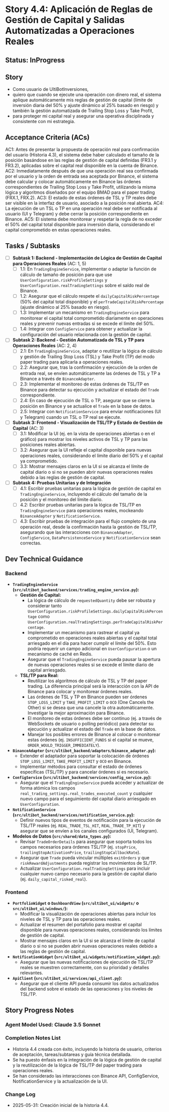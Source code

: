 # Story 4.4: Aplicación de Reglas de Gestión de Capital y Salidas Automatizadas a Operaciones Reales

## Status: InProgress

## Story

- Como usuario de UltiBotInversiones,
- quiero que cuando se ejecute una operación con dinero real, el sistema aplique automáticamente mis reglas de gestión de capital (límite de inversión diaria del 50% y ajuste dinámico al 25% basado en riesgo) y también la gestión automatizada de Trailing Stop Loss y Take Profit,
- para proteger mi capital real y asegurar una operativa disciplinada y consistente con mi estrategia.

## Acceptance Criteria (ACs)

AC1: Antes de presentar la propuesta de operación real para confirmación del usuario (Historia 4.3), el sistema debe haber calculado el tamaño de la posición basándose en las reglas de gestión de capital definidas (FR3.1 y FR3.2), aplicadas sobre el capital real disponible en la cuenta de Binance.
AC2: Inmediatamente después de que una operación real sea confirmada por el usuario y la orden de entrada sea aceptada por Binance, el sistema debe calcular y colocar automáticamente en Binance las órdenes correspondientes de Trailing Stop Loss y Take Profit, utilizando la misma lógica y algoritmos diseñados por el equipo BMAD para el paper trading (FRX.1, FRX.2).
AC3: El estado de estas órdenes de TSL y TP reales debe ser visible en la interfaz de usuario, asociado a la posición real abierta.
AC4: La ejecución de un TSL o TP en una operación real debe ser notificada al usuario (UI y Telegram) y debe cerrar la posición correspondiente en Binance.
AC5: El sistema debe monitorear y respetar la regla de no exceder el 50% del capital total disponible para inversión diaria, considerando el capital comprometido en estas operaciones reales.

## Tasks / Subtasks

- [ ] **Subtask 1: Backend - Implementación de Lógica de Gestión de Capital para Operaciones Reales** (AC: 1, 5)
    - [ ] 1.1: En `TradingEngineService`, implementar o adaptar la función de cálculo de tamaño de posición para que use `UserConfiguration.riskProfileSettings` y `UserConfiguration.realTradingSettings` sobre el saldo real de Binance.
    - [ ] 1.2: Asegurar que el cálculo respete el `dailyCapitalRiskPercentage` (50% del capital total disponible) y el `perTradeCapitalRiskPercentage` (ajuste dinámico al 25% basado en riesgo).
    - [ ] 1.3: Implementar un mecanismo en `TradingEngineService` para monitorear el capital total comprometido diariamente en operaciones reales y prevenir nuevas entradas si se excede el límite del 50%.
    - [ ] 1.4: Integrar con `ConfigService` para obtener y actualizar la configuración del usuario relacionada con la gestión de capital.

- [ ] **Subtask 2: Backend - Gestión Automatizada de TSL y TP para Operaciones Reales** (AC: 2, 4)
    - [ ] 2.1: En `TradingEngineService`, adaptar o reutilizar la lógica de cálculo y gestión de Trailing Stop Loss (TSL) y Take Profit (TP) del modo paper trading para aplicarla a operaciones reales.
    - [ ] 2.2: Asegurar que, tras la confirmación y ejecución de la orden de entrada real, se envíen automáticamente las órdenes de TSL y TP a Binance a través de `BinanceAdapter`.
    - [ ] 2.3: Implementar el monitoreo de estas órdenes de TSL/TP en Binance para detectar su ejecución y actualizar el estado del `Trade` correspondiente.
    - [ ] 2.4: En caso de ejecución de TSL o TP, asegurar que se cierre la posición en Binance y se actualice el `Trade` en la base de datos.
    - [ ] 2.5: Integrar con `NotificationService` para enviar notificaciones (UI y Telegram) cuando un TSL o TP real se ejecute.

- [ ] **Subtask 3: Frontend - Visualización de TSL/TP y Estado de Gestión de Capital** (AC: 3)
    - [ ] 3.1: Modificar la UI (ej. en la vista de operaciones abiertas o en el gráfico) para mostrar los niveles activos de TSL y TP para las posiciones reales abiertas.
    - [ ] 3.2: Asegurar que la UI refleje el capital disponible para nuevas operaciones reales, considerando el límite diario del 50% y el capital ya comprometido.
    - [ ] 3.3: Mostrar mensajes claros en la UI si se alcanza el límite de capital diario o si no se pueden abrir nuevas operaciones reales debido a las reglas de gestión de capital.

- [ ] **Subtask 4: Pruebas Unitarias y de Integración**
    - [ ] 4.1: Escribir pruebas unitarias para la lógica de gestión de capital en `TradingEngineService`, incluyendo el cálculo del tamaño de la posición y el monitoreo del límite diario.
    - [ ] 4.2: Escribir pruebas unitarias para la lógica de TSL/TP en `TradingEngineService` para operaciones reales, mockeando `BinanceAdapter` y `NotificationService`.
    - [ ] 4.3: Escribir pruebas de integración para el flujo completo de una operación real, desde la confirmación hasta la gestión de TSL/TP, asegurando que las interacciones con `BinanceAdapter`, `ConfigService`, `DataPersistenceService` y `NotificationService` sean correctas.

## Dev Technical Guidance

### Backend

-   **`TradingEngineService` (`src/ultibot_backend/services/trading_engine_service.py`):**
    -   **Gestión de Capital:**
        -   La lógica de cálculo de `requestedQuantity` debe ser robusta y considerar tanto `UserConfiguration.riskProfileSettings.dailyCapitalRiskPercentage` como `UserConfiguration.realTradingSettings.perTradeCapitalRiskPercentage`.
        -   Implementar un mecanismo para rastrear el capital ya comprometido en operaciones reales abiertas y el capital total arriesgado en el día para hacer cumplir el límite del 50%. Esto podría requerir un campo adicional en `UserConfiguration` o un mecanismo de caché en Redis.
        -   Asegurar que el `TradingEngineService` pueda pausar la apertura de nuevas operaciones reales si se excede el límite diario de capital arriesgado.
    -   **TSL/TP para Real:**
        -   Reutilizar los algoritmos de cálculo de TSL y TP del paper trading. La diferencia principal será la interacción con la API de Binance para colocar y monitorear órdenes reales.
        -   Las órdenes de TSL y TP en Binance pueden ser órdenes `STOP_LOSS_LIMIT` y `TAKE_PROFIT_LIMIT` o `OCO` (One Cancels the Other) si se desea que una cancele la otra automáticamente. Investigar la mejor aproximación para Binance.
        -   El monitoreo de estas órdenes debe ser continuo (ej. a través de WebSockets de usuario o polling periódico) para detectar su ejecución y actualizar el estado del `Trade` en la base de datos.
        -   Manejar los posibles errores de Binance al colocar o monitorear estas órdenes (ej. `INSUFFICIENT_FUNDS` si el capital se mueve, `ORDER_WOULD_TRIGGER_IMMEDIATELY`).
-   **`BinanceAdapter` (`src/ultibot_backend/adapters/binance_adapter.py`):**
    -   Extender el adaptador para soportar la colocación de órdenes `STOP_LOSS_LIMIT`, `TAKE_PROFIT_LIMIT` y `OCO` en Binance.
    -   Implementar métodos para consultar el estado de órdenes específicas (TSL/TP) y para cancelar órdenes si es necesario.
-   **`ConfigService` (`src/ultibot_backend/services/config_service.py`):**
    -   Asegurar que el `TradingEngineService` pueda acceder y actualizar de forma atómica los campos `real_trading_settings.real_trades_executed_count` y cualquier nuevo campo para el seguimiento del capital diario arriesgado en `UserConfiguration`.
-   **`NotificationService` (`src/ultibot_backend/services/notification_service.py`):**
    -   Definir nuevos tipos de eventos de notificación para la ejecución de TSL/TP reales (ej. `REAL_TRADE_TSL_HIT`, `REAL_TRADE_TP_HIT`) y asegurar que se envíen a los canales configurados (UI, Telegram).
-   **Modelos de Datos (`src/shared/data_types.py`):**
    -   Revisar `TradeOrderDetails` para asegurar que soporta todos los campos necesarios para órdenes TSL/TP (ej. `stopPrice`, `trailingStopActivationPrice`, `trailingStopCallbackRate`).
    -   Asegurar que `Trade` pueda vincular múltiples `exitOrders` y que `riskRewardAdjustments` pueda registrar los movimientos de SL/TP.
    -   Actualizar `UserConfiguration.realTradingSettings` para incluir cualquier nuevo campo necesario para la gestión de capital diario (ej. `daily_capital_risked_real`).

### Frontend

-   **`PortfolioWidget` o `DashboardView` (`src/ultibot_ui/widgets/` o `src/ultibot_ui/windows/`):**
    -   Modificar la visualización de operaciones abiertas para incluir los niveles de TSL y TP para las operaciones reales.
    -   Actualizar el resumen del portafolio para mostrar el capital disponible para nuevas operaciones reales, considerando los límites de gestión de capital.
    -   Mostrar mensajes claros en la UI si se alcanza el límite de capital diario o si no se pueden abrir nuevas operaciones reales debido a las reglas de gestión de capital.
-   **`NotificationWidget` (`src/ultibot_ui/widgets/notification_widget.py`):**
    -   Asegurar que las nuevas notificaciones de ejecución de TSL/TP reales se muestren correctamente, con su prioridad y detalles relevantes.
-   **`ApiClient` (`src/ultibot_ui/services/api_client.py`):**
    -   Asegurar que el cliente API pueda consumir los datos actualizados del backend sobre el estado de las operaciones y los niveles de TSL/TP.

## Story Progress Notes

### Agent Model Used: Claude 3.5 Sonnet

### Completion Notes List

- Historia 4.4 creada con éxito, incluyendo la historia de usuario, criterios de aceptación, tareas/subtareas y guía técnica detallada.
- Se ha puesto énfasis en la integración de la lógica de gestión de capital y la reutilización de la lógica de TSL/TP del paper trading para operaciones reales.
- Se han considerado las interacciones con Binance API, ConfigService, NotificationService y la actualización de la UI.

### Change Log
- 2025-05-31: Creación inicial de la historia 4.4.
